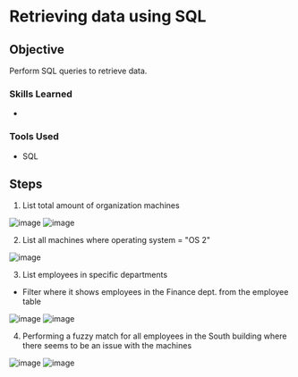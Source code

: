 
# Retrieving data using SQL

## Objective

Perform SQL queries to retrieve data.  

### Skills Learned

- 


### Tools Used

- SQL

## Steps

1. List total amount of organization machines

![image](https://github.com/user-attachments/assets/66b4ffbd-d900-4add-827b-7fd3ea3a5ee0)
![image](https://github.com/user-attachments/assets/d0beef2f-806d-438b-b25a-d95e8ecc87b7)

2. List all machines where operating system = "OS 2"

![image](https://github.com/user-attachments/assets/15837ebc-7d4d-41ec-bb47-d8f4e0c7ad1e)

3. List employees in specific departments 
 - Filter where it shows employees in the Finance dept. from the employee table

![image](https://github.com/user-attachments/assets/d587e12e-27e6-496e-98cd-c6e39770165c)
![image](https://github.com/user-attachments/assets/136222c3-608c-4e68-9aeb-55c01a10efe1)

4. Performing a fuzzy match for all employees in the South building where there seems to be an issue with the machines
 
![image](https://github.com/user-attachments/assets/bd15c51e-b988-4e72-bd9c-cdedb97336e6)
![image](https://github.com/user-attachments/assets/da98f79d-50ca-40a1-969e-e91b95aa7896)

